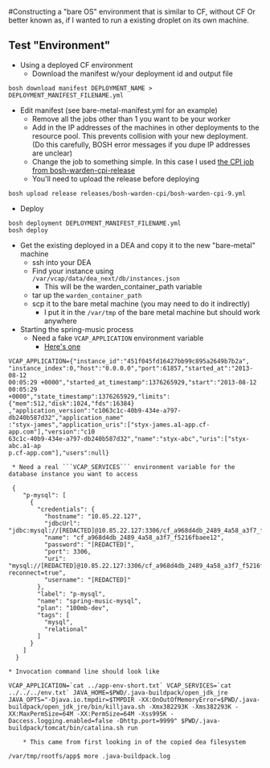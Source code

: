 #Constructing a "bare OS" environment that is similar to CF, without CF
Or better known as, if I wanted to run a existing droplet on its own machine.

## Test "Environment"

* Using a deployed CF environment
	* Download the manifest w/your deployment id and output file
```
bosh download manifest DEPLOYMENT_NAME > DEPLOYMENT_MANIFEST_FILENAME.yml
```
* Edit manifest (see bare-metal-manifest.yml for an example)
   * Remove all the jobs other than 1 you want to be your worker
   * Add in the IP addresses of the machines in other deployments to the resource pool. This prevents collision with your new deployment. (Do this carefully, BOSH error messages if you dupe IP addresses are unclear)
   * Change the job to something simple. In this case I used [the CPI job from bosh-warden-cpi-release](https://github.com/cppforlife/bosh-warden-cpi-release)
   * You'll need to upload the release before deploying
```
bosh upload release releases/bosh-warden-cpi/bosh-warden-cpi-9.yml
```
* Deploy
```
bosh deployment DEPLOYMENT_MANIFEST_FILENAME.yml
bosh deploy
```
* Get the existing deployed in a DEA and copy it to the new "bare-metal" machine
    * ssh into your DEA
    * Find your instance using ```/var/vcap/data/dea_next/db/instances.json```
        * This will be the warden_container_path variable
    * tar up the ```warden_container_path```
    * scp it to the bare metal machine (you may need to do it indirectly)
        * I put it in the ```/var/tmp``` of the bare metal machine but should work anywhere
* Starting the spring-music process
    * Need a fake ```VCAP_APPLICATION``` environment variable
        * [Here's one](http://docs.run.pivotal.io/devguide/deploy-apps/environment-variable.html#VCAP-APPLICATION)
```
VCAP_APPLICATION={"instance_id":"451f045fd16427bb99c895a2649b7b2a",
"instance_index":0,"host":"0.0.0.0","port":61857,"started_at":"2013-08-12
00:05:29 +0000","started_at_timestamp":1376265929,"start":"2013-08-12 00:05:29 
+0000","state_timestamp":1376265929,"limits":{"mem":512,"disk":1024,"fds":16384}
,"application_version":"c1063c1c-40b9-434e-a797-db240b587d32","application_name"
:"styx-james","application_uris":["styx-james.a1-app.cf-app.com"],"version":"c10
63c1c-40b9-434e-a797-db240b587d32","name":"styx-abc","uris":["styx-abc.a1-ap
p.cf-app.com"],"users":null}
```
     * Need a real ```VCAP_SERVICES``` environment variable for the database instance you want to access
```
 {
    "p-mysql": [
      {
        "credentials": {
          "hostname": "10.85.22.127",
          "jdbcUrl": "jdbc:mysql://[REDACTED]@10.85.22.127:3306/cf_a968d4db_2489_4a58_a3f7_f5216fbaee12",
          "name": "cf_a968d4db_2489_4a58_a3f7_f5216fbaee12",
          "password": "[REDACTED]",
          "port": 3306,
          "uri": "mysql://[REDACTED]@10.85.22.127:3306/cf_a968d4db_2489_4a58_a3f7_f5216fbaee12?reconnect=true",
          "username": "[REDACTED]"
        },
        "label": "p-mysql",
        "name": "spring-music-mysql",
        "plan": "100mb-dev",
        "tags": [
          "mysql",
          "relational"
        ]
      }
    ]
  }
```
    * Invocation command line should look like
```
VCAP_APPLICATION=`cat ../app-env-short.txt` VCAP_SERVICES=`cat ../../../env.txt` JAVA_HOME=$PWD/.java-buildpack/open_jdk_jre JAVA_OPTS="-Djava.io.tmpdir=$TMPDIR -XX:OnOutOfMemoryError=$PWD/.java-buildpack/open_jdk_jre/bin/killjava.sh -Xmx382293K -Xms382293K -XX:MaxPermSize=64M -XX:PermSize=64M -Xss995K -Daccess.logging.enabled=false -Dhttp.port=9999" $PWD/.java-buildpack/tomcat/bin/catalina.sh run
```
        * This came from first looking in of the copied dea filesystem
```
/var/tmp/rootfs/app$ more .java-buildpack.log 
```